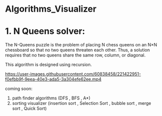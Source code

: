 # Algorithms_Visualizer

# 1. N Queens solver:

The N-Queens puzzle is the problem of placing N chess queens on an N×N chessboard so that no two queens threaten each other. Thus, a solution requires that no two queens share the same row, column, or diagonal.

This algorithm is designed using recursion.

https://user-images.githubusercontent.com/60838458/221422951-f0efbb9f-9eea-40e3-ada5-3a304efe62ee.mp4


coming soon:
1. path finder algorithms (DFS , BFS , A*)
2. sorting visualizer (insertion sort , Selection Sort , bubble sort , merge sort , Quick Sort)


